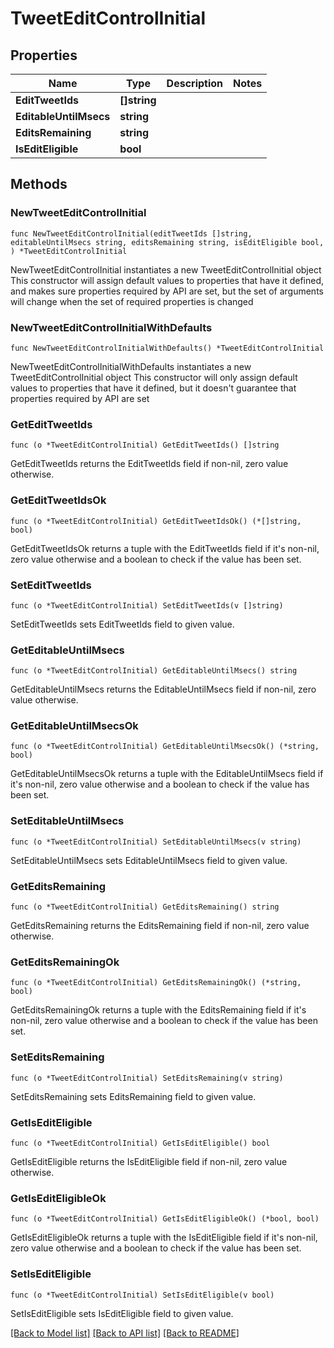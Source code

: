 # TweetEditControlInitial

## Properties

Name | Type | Description | Notes
------------ | ------------- | ------------- | -------------
**EditTweetIds** | **[]string** |  | 
**EditableUntilMsecs** | **string** |  | 
**EditsRemaining** | **string** |  | 
**IsEditEligible** | **bool** |  | 

## Methods

### NewTweetEditControlInitial

`func NewTweetEditControlInitial(editTweetIds []string, editableUntilMsecs string, editsRemaining string, isEditEligible bool, ) *TweetEditControlInitial`

NewTweetEditControlInitial instantiates a new TweetEditControlInitial object
This constructor will assign default values to properties that have it defined,
and makes sure properties required by API are set, but the set of arguments
will change when the set of required properties is changed

### NewTweetEditControlInitialWithDefaults

`func NewTweetEditControlInitialWithDefaults() *TweetEditControlInitial`

NewTweetEditControlInitialWithDefaults instantiates a new TweetEditControlInitial object
This constructor will only assign default values to properties that have it defined,
but it doesn't guarantee that properties required by API are set

### GetEditTweetIds

`func (o *TweetEditControlInitial) GetEditTweetIds() []string`

GetEditTweetIds returns the EditTweetIds field if non-nil, zero value otherwise.

### GetEditTweetIdsOk

`func (o *TweetEditControlInitial) GetEditTweetIdsOk() (*[]string, bool)`

GetEditTweetIdsOk returns a tuple with the EditTweetIds field if it's non-nil, zero value otherwise
and a boolean to check if the value has been set.

### SetEditTweetIds

`func (o *TweetEditControlInitial) SetEditTweetIds(v []string)`

SetEditTweetIds sets EditTweetIds field to given value.


### GetEditableUntilMsecs

`func (o *TweetEditControlInitial) GetEditableUntilMsecs() string`

GetEditableUntilMsecs returns the EditableUntilMsecs field if non-nil, zero value otherwise.

### GetEditableUntilMsecsOk

`func (o *TweetEditControlInitial) GetEditableUntilMsecsOk() (*string, bool)`

GetEditableUntilMsecsOk returns a tuple with the EditableUntilMsecs field if it's non-nil, zero value otherwise
and a boolean to check if the value has been set.

### SetEditableUntilMsecs

`func (o *TweetEditControlInitial) SetEditableUntilMsecs(v string)`

SetEditableUntilMsecs sets EditableUntilMsecs field to given value.


### GetEditsRemaining

`func (o *TweetEditControlInitial) GetEditsRemaining() string`

GetEditsRemaining returns the EditsRemaining field if non-nil, zero value otherwise.

### GetEditsRemainingOk

`func (o *TweetEditControlInitial) GetEditsRemainingOk() (*string, bool)`

GetEditsRemainingOk returns a tuple with the EditsRemaining field if it's non-nil, zero value otherwise
and a boolean to check if the value has been set.

### SetEditsRemaining

`func (o *TweetEditControlInitial) SetEditsRemaining(v string)`

SetEditsRemaining sets EditsRemaining field to given value.


### GetIsEditEligible

`func (o *TweetEditControlInitial) GetIsEditEligible() bool`

GetIsEditEligible returns the IsEditEligible field if non-nil, zero value otherwise.

### GetIsEditEligibleOk

`func (o *TweetEditControlInitial) GetIsEditEligibleOk() (*bool, bool)`

GetIsEditEligibleOk returns a tuple with the IsEditEligible field if it's non-nil, zero value otherwise
and a boolean to check if the value has been set.

### SetIsEditEligible

`func (o *TweetEditControlInitial) SetIsEditEligible(v bool)`

SetIsEditEligible sets IsEditEligible field to given value.



[[Back to Model list]](../README.md#documentation-for-models) [[Back to API list]](../README.md#documentation-for-api-endpoints) [[Back to README]](../README.md)



